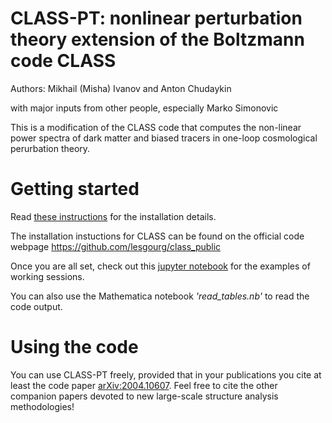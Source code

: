 # CLASS-PT: nonlinear perturbation theory extension of the Boltzmann code CLASS

Authors: Mikhail (Misha) Ivanov and Anton Chudaykin 

with major inputs from other people, especially Marko Simonovic

This is a modification of the CLASS code that computes the non-linear power spectra of dark matter and biased tracers in one-loop cosmological perurbation theory.
 
# Getting started

Read [these instructions](https://github.com/Michalychforever/CLASS-PT/blob/master/instructions.pdf) for the installation details.  

The installation instuctions for CLASS can be found on the official code webpage https://github.com/lesgourg/class_public

Once you are all set, check out this [jupyter notebook](https://github.com/Michalychforever/CLASS-PT/blob/master/notebooks/nonlinear_pt.ipynb) for the examples of working sessions.

You can also use the Mathematica notebook *'read_tables.nb'* to read the code output.

# Using the code

You can use CLASS-PT freely, provided that in your publications you cite at least the code paper [arXiv:2004.10607](https://arxiv.org/abs/2004.10607). Feel free to cite the other companion papers devoted to new large-scale structure analysis methodologies! 
